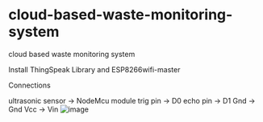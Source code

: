 # cloud-based-waste-monitoring-system
cloud based waste monitoring system

Install ThingSpeak Library and ESP8266wifi-master

Connections

ultrasonic sensor -> NodeMcu module
trig pin  -> D0 
echo pin -> D1 
Gnd -> Gnd
Vcc -> Vin 
![image](https://user-images.githubusercontent.com/94700095/183615065-22b60788-c117-49d1-be66-d0d80a44623f.png)

